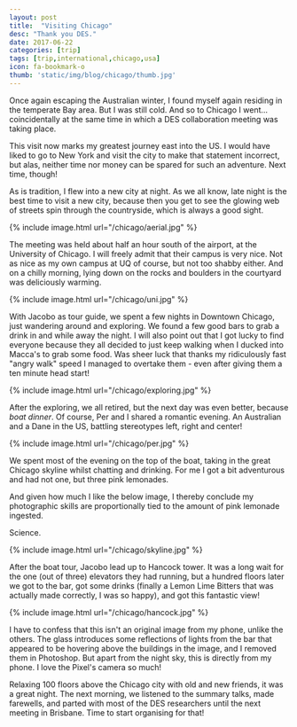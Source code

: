 ```yaml
---
layout: post
title:  "Visiting Chicago"
desc: "Thank you DES."
date: 2017-06-22
categories: [trip]
tags: [trip,international,chicago,usa]
icon: fa-bookmark-o
thumb: 'static/img/blog/chicago/thumb.jpg'
---
```


Once again escaping the Australian winter, I found myself 
again residing in the temperate Bay area. But I was still cold.
And so to Chicago I went... coincidentally at the same time in 
which a DES collaboration meeting was taking place. 

This visit now marks my greatest journey east into the US. I would
have liked to go to New York and visit the city to make that statement
incorrect, but alas, neither time nor money can be spared for
such an adventure. Next time, though!

As is tradition, I flew into a new city at night. As we all know,
late night is the best time to visit a new city, because then
you get to see the glowing web of streets spin through the countryside,
which is always a good sight.

{% include image.html url="/chicago/aerial.jpg"  %}

The meeting was held about half an hour south of the airport, 
at the University of Chicago. I will freely admit that their
campus is very nice. Not as nice as my own campus at UQ of course,
but not too shabby either. And on a chilly morning, lying down
on the rocks and boulders in the courtyard was deliciously warming.

{% include image.html url="/chicago/uni.jpg"  %}

With Jacobo as tour guide, we spent a few nights in Downtown
Chicago, just wandering around and exploring. We found a
few good bars to grab a drink in and while away the night. I will
also point out that I got lucky to find everyone because they all
decided to just keep walking when I ducked into Macca's to grab some
food. Was sheer luck that thanks my ridiculously fast "angry walk" 
speed I managed to overtake them - even after giving them a ten minute 
head start!


{% include image.html url="/chicago/exploring.jpg"  %}

After the exploring, we all retired, but the next day was even
better, because *boat dinner*. Of course, Per and I shared
a romantic evening. An Australian and a Dane in the US, battling
stereotypes left, right and center!

{% include image.html url="/chicago/per.jpg"  %}

We spent most of the evening on the top of the boat, taking
in the great Chicago skyline whilst chatting and drinking. For me
I got a bit adventurous and had not one, but three pink lemonades. 

And given how much I like the below image, I thereby conclude my
photographic skills are proportionally tied to the amount of 
pink lemonade ingested.

Science.

{% include image.html url="/chicago/skyline.jpg"  %}

After the boat tour, Jacobo lead up to Hancock tower. It was
a long wait for the one (out of three) elevators they had running,
but a hundred floors later we got to the bar, got some drinks
(finally a Lemon Lime Bitters that was actually made correctly, 
I was so happy), and got this fantastic view!

{% include image.html url="/chicago/hancock.jpg"  %}

I have to confess that this isn't an original image from my phone,
unlike the others. The glass introduces some reflections of lights from 
the bar that appeared to be hovering above the buildings in 
the image, and I removed them in Photoshop. But apart from the 
night sky, this is directly from my phone. I love the Pixel's camera
so much!

Relaxing 100 floors above the Chicago city with old and new friends,
it was a great night. The next morning, we listened to the 
summary talks, made farewells, and parted with most of the DES
researchers until the next meeting in Brisbane. Time to start
organising for that!
